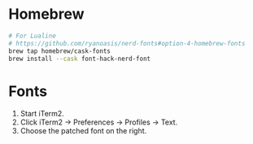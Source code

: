 # Homebrew

``` bash
# For Lualine
# https://github.com/ryanoasis/nerd-fonts#option-4-homebrew-fonts
brew tap homebrew/cask-fonts
brew install --cask font-hack-nerd-font
```

# Fonts

1. Start iTerm2.
2. Click iTerm2 → Preferences → Profiles → Text.
3. Choose the patched font on the right.
